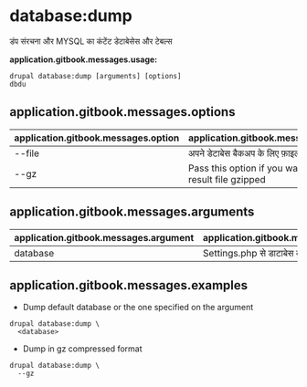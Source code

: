 # database:dump
डंप संरचना और MYSQL का कंटेंट डेटाबेसेस और टेबल्स

**application.gitbook.messages.usage:**
```
drupal database:dump [arguments] [options]
dbdu
```

## application.gitbook.messages.options
application.gitbook.messages.option | application.gitbook.messages.details
-------|-------------
--file | अपने डेटाबेस बैकअप के लिए फ़ाइल नाम
--gz | Pass this option if you want the sql result file gzipped

## application.gitbook.messages.arguments
application.gitbook.messages.argument | application.gitbook.messages.details
---------|-------------
database | Settings.php से डाटाबेस कुंजी

## application.gitbook.messages.examples
* Dump default database or the one specified on the argument
```
drupal database:dump \
  <database>
```
* Dump in gz compressed format
```
drupal database:dump \
  --gz
```
